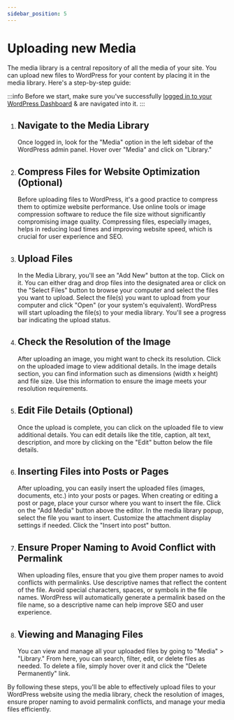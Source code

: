 ```yaml
---
sidebar_position: 5
---
```


# Uploading new Media

The media library is a central repository of all the media of your site. You can upload new files to WordPress for your content by placing it in the media library. Here's a step-by-step guide:

:::info
Before we start, make sure you've successfully [logged in to your WordPress Dashboard](wordpress/introduction/auth/index.md) & are navigated into it.
:::

1. ## Navigate to the Media Library

	Once logged in, look for the "Media" option in the left sidebar of the WordPress admin panel.
Hover over "Media" and click on "Library."

1. ## Compress Files for Website Optimization (Optional)

	Before uploading files to WordPress, it's a good practice to compress them to optimize website performance.
Use online tools or image compression software to reduce the file size without significantly compromising image quality.
Compressing files, especially images, helps in reducing load times and improving website speed, which is crucial for user experience and SEO.

1. ## Upload Files
	In the Media Library, you'll see an "Add New" button at the top. Click on it.
You can either drag and drop files into the designated area or click on the "Select Files" button to browse your computer and select the files you want to upload.
Select the file(s) you want to upload from your computer and click "Open" (or your system's equivalent).
WordPress will start uploading the file(s) to your media library. You'll see a progress bar indicating the upload status.

1. ## Check the Resolution of the Image

	After uploading an image, you might want to check its resolution.
Click on the uploaded image to view additional details.
In the image details section, you can find information such as dimensions (width x height) and file size.
Use this information to ensure the image meets your resolution requirements.

1. ## Edit File Details (Optional)

	Once the upload is complete, you can click on the uploaded file to view additional details.
You can edit details like the title, caption, alt text, description, and more by clicking on the "Edit" button below the file details.

1. ## Inserting Files into Posts or Pages

	After uploading, you can easily insert the uploaded files (images, documents, etc.) into your posts or pages.
When creating or editing a post or page, place your cursor where you want to insert the file.
Click on the "Add Media" button above the editor.
In the media library popup, select the file you want to insert.
Customize the attachment display settings if needed.
Click the "Insert into post" button.

1. ## Ensure Proper Naming to Avoid Conflict with Permalink

	When uploading files, ensure that you give them proper names to avoid conflicts with permalinks.
Use descriptive names that reflect the content of the file.
Avoid special characters, spaces, or symbols in the file names.
WordPress will automatically generate a permalink based on the file name, so a descriptive name can help improve SEO and user experience.

1. ## Viewing and Managing Files

	You can view and manage all your uploaded files by going to "Media" > "Library."
From here, you can search, filter, edit, or delete files as needed.
To delete a file, simply hover over it and click the "Delete Permanently" link.

By following these steps, you'll be able to effectively upload files to your WordPress website using the media library, check the resolution of images, ensure proper naming to avoid permalink conflicts, and manage your media files efficiently.
